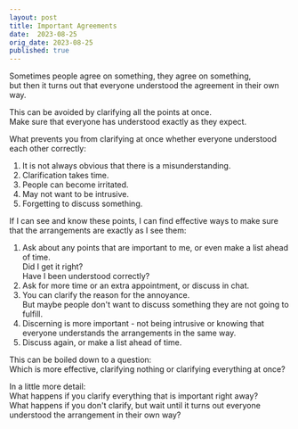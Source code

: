 ```yaml
---
layout: post
title: Important Agreements
date:  2023-08-25
orig_date: 2023-08-25
published: true
---
```

Sometimes people agree on something, they agree on something,\
but then it turns out that everyone understood the agreement in their own way.

This can be avoided by clarifying all the points at once.\
Make sure that everyone has understood exactly as they expect.

What prevents you from clarifying at once whether everyone understood each other correctly:
1. It is not always obvious that there is a misunderstanding.
2. Clarification takes time.
3. People can become irritated.
4. May not want to be intrusive.
5. Forgetting to discuss something.

If I can see and know these points, I can find effective ways to make sure that the arrangements are exactly as I see them:
1. Ask about any points that are important to me, or even make a list ahead of time.\
   Did I get it right?\
   Have I been understood correctly?
2. Ask for more time or an extra appointment, or discuss in chat.
3. You can clarify the reason for the annoyance.\
   But maybe people don't want to discuss something they are not going to fulfill.
4. Discerning is more important - not being intrusive or knowing that everyone understands the arrangements in the same way.
5. Discuss again, or make a list ahead of time.

This can be boiled down to a question:\
Which is more effective, clarifying nothing or clarifying everything at once?

In a little more detail:\
What happens if you clarify everything that is important right away?\
What happens if you don't clarify, but wait until it turns out everyone understood the arrangement in their own way?
